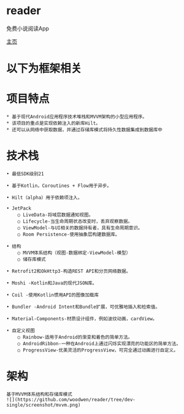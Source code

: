 # reader
免费小说阅读App

[主页](https://github.com/woodwen/reader/tree/main)

# 以下为框架相关

# 项目特点

	* 基于现代Android应用程序技术堆栈和MVVM架构的小型应用程序。
    * 该项目的重点是实现依赖注入的新库Hilt。
    * 还可以从网络中获取数据，并通过存储库模式将持久性数据集成到数据库中

# 技术栈

    • 最低SDK级别21

    • 基于Kotlin，Coroutines + Flow用于异步。

    • Hilt（alpha）用于依赖项注入。

    • JetPack
	    ○ LiveData-将域层数据通知视图。
	    ○ Lifecycle-当生命周期状态改变时，丢弃观察数据。
	    ○ ViewModel-与UI相关的数据持有者，具有生命周期意识。
	    ○ Room Persistence-使用抽象层构建数据库。

    • 结构
	    ○ MVVM体系结构（视图-数据绑定-ViewModel-模型）
	    ○ 储存库模式

    • Retrofit2和OkHttp3-构造REST API和分页网络数据。

    • Moshi -Kotlin和Java的现代JSON库。

    • Coil -使用Kotlin惯用API的图像加载库

    • Bundler -Android Intent和Bundle扩展，可优雅地插入和检索值。

    • Material-Components-材质设计组件，例如波纹动画，cardView。

    • 自定义视图
	    ○ Rainbow-适用于Android的渐变和着色的简单方法。
	    ○ AndroidRibbon-一种在Android上通过闪烁实现漂亮的功能区的简单方法。
	    ○ ProgressView-优美灵活的ProgressView，可完全通过动画进行自定义。

# 架构

    基于MVVM体系结构和存储库模式
    ![](https://github.com/woodwen/reader/tree/dev-single/screenshot/mvvm.png)
